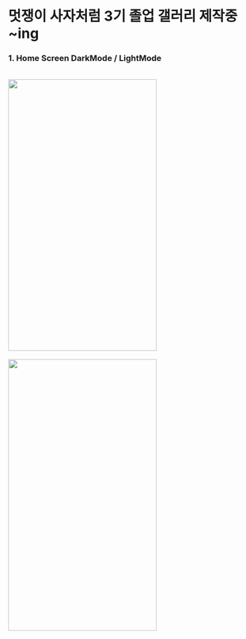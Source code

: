 # 멋쟁이 사자처럼 3기 졸업 갤러리 제작중 ~ing

### 1. Home Screen DarkMode / LightMode
<br/>
<img src="https://github.com/kangciu/SwiftUI_Study/assets/112779139/85783594-55ba-4b55-8f59-7f71992b7017)https://github.com/kangciu/SwiftUI_Study/assets/112779139/85783594-55ba-4b55-8f59-7f71992b7017.png" width="300" height="550"/>
<br/>
<br/>
<img src="https://github.com/kangciu/SwiftUI_Study/assets/112779139/68382891-f3bd-4d9d-95bc-c8b8a4ab56d4.png" width="300" height="550"/>
